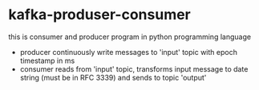 # kafka-produser-consumer

this is consumer and producer program in python programming language
  - producer continuously write messages to 'input' topic with epoch timestamp in ms
  - consumer reads from 'input' topic, transforms input message to date string (must be in RFC 3339) and sends to topic 'output'
